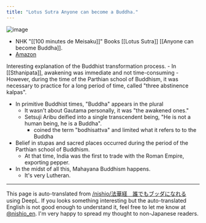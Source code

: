 ```yaml
---
title: "Lotus Sutra Anyone can become a Buddha."
---
```


![image](https://gyazo.com/f5be8bb960c8c884696498e04c9a17dc/thumb/1000)
- NHK "[[100 minutes de Meisaku]]" Books [[Lotus Sutra]] [[Anyone can become Buddha]].
- [Amazon](https://amzn.to/3PozcrV)

Interesting explanation of the Buddhist transformation process.
    - In [[Sthanipata]], awakening was immediate and not time-consuming
    - However, during the time of the Parthian school of Buddhism, it was necessary to practice for a long period of time, called "three abstinence kalpas".
- In primitive Buddhist times, "Buddha" appears in the plural
    - It wasn't about Gautama personally, it was "the awakened ones."
    - Setsuji Aribu deified into a single transcendent being, "He is not a human being, he is a Buddha".
        - coined the term "bodhisattva" and limited what it refers to to the Buddha
- Belief in stupas and sacred places occurred during the period of the Parthian school of Buddhism.
    - At that time, India was the first to trade with the Roman Empire, exporting pepper.
- In the midst of all this, Mahayana Buddhism happens.
    - It's very Lutheran.

---
This page is auto-translated from [/nishio/法華経　誰でもブッダになれる](https://scrapbox.io/nishio/法華経　誰でもブッダになれる) using DeepL. If you looks something interesting but the auto-translated English is not good enough to understand it, feel free to let me know at [@nishio_en](https://twitter.com/nishio_en). I'm very happy to spread my thought to non-Japanese readers.